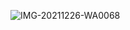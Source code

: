 ![IMG-20211226-WA0068](https://user-images.githubusercontent.com/118682726/202916032-8bce5dab-200d-48eb-b3c5-3620375c75bc.jpg)
